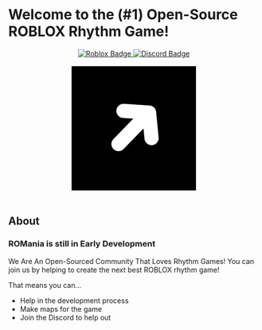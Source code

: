 # Welcome to the (#1) **Open-Source** ROBLOX Rhythm Game!

<div id="header" align="center">
  <a href="https://www.roblox.com/games/5033496513/ROMania">
      <img src="https://img.shields.io/badge/Roblox-red?style=for-the-badge&logo=roblox&logoColor=white" alt="Roblox Badge"/>
  </a>
  <a href="https://discord.gg/kEUwgRznKg">
      <img src="https://img.shields.io/badge/Discord-blue?style=for-the-badge&logo=discord&logoColor=white" alt="Discord Badge"/>
  </a>
</div>

<br>

<div align="center">
  <img src="https://raw.githubusercontent.com/PcTechery/ROMania/master/ROManiaIcon.png" width="250"/>
 </div>
 
 <br>
 
 ## About
 
 ### **ROMania is still in Early Development**
 
 We Are An Open-Sourced Community That Loves Rhythm Games!
 You can join us by helping to create the next best ROBLOX rhythm game!
 
That means you can...
 
 * Help in the development process
 * Make maps for the game
 * Join the Discord to help out
